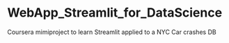 # WebApp_Streamlit_for_DataScience
Coursera mimiproject to learn Streamlit applied to a NYC Car crashes DB
